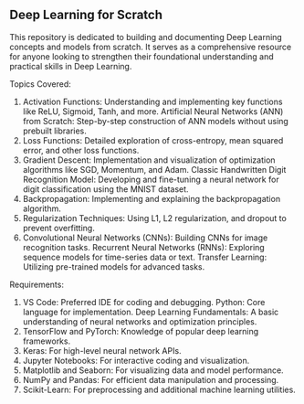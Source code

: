 ## Deep Learning for Scratch

This repository is dedicated to building and documenting Deep Learning concepts and models from scratch. It serves as a comprehensive resource for anyone looking to strengthen their foundational understanding and practical skills in Deep Learning.

Topics Covered:

1. Activation Functions: Understanding and implementing key functions like ReLU, Sigmoid, Tanh, and more.
Artificial Neural Networks (ANN) from Scratch: Step-by-step construction of ANN models without using prebuilt libraries.
2. Loss Functions: Detailed exploration of cross-entropy, mean squared error, and other loss functions.
3. Gradient Descent: Implementation and visualization of optimization algorithms like SGD, Momentum, and Adam.
Classic Handwritten Digit Recognition Model: Developing and fine-tuning a neural network for digit classification using the MNIST dataset.
4. Backpropagation: Implementing and explaining the backpropagation algorithm.
5. Regularization Techniques: Using L1, L2 regularization, and dropout to prevent overfitting.
6. Convolutional Neural Networks (CNNs): Building CNNs for image recognition tasks.
Recurrent Neural Networks (RNNs): Exploring sequence models for time-series data or text.
Transfer Learning: Utilizing pre-trained models for advanced tasks.


Requirements:

1. VS Code: Preferred IDE for coding and debugging.
Python: Core language for implementation.
Deep Learning Fundamentals: A basic understanding of neural networks and optimization principles.
2. TensorFlow and PyTorch: Knowledge of popular deep learning frameworks.
3. Keras: For high-level neural network APIs.
4. Jupyter Notebooks: For interactive coding and visualization.
5. Matplotlib and Seaborn: For visualizing data and model performance.
6. NumPy and Pandas: For efficient data manipulation and processing.
7. Scikit-Learn: For preprocessing and additional machine learning utilities.
